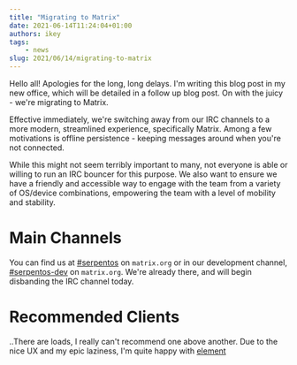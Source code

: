 ```yaml
---
title: "Migrating to Matrix"
date: 2021-06-14T11:24:04+01:00
authors: ikey
tags:
    - news
slug: 2021/06/14/migrating-to-matrix
---
```


Hello all! Apologies for the long, long delays. I'm writing this
blog post in my new office, which will be detailed in a follow up
blog post. On with the juicy - we're migrating to Matrix.

<!--truncate-->

Effective immediately, we're switching away from our IRC channels to
a more modern, streamlined experience, specifically Matrix. Among a few
motivations is offline persistence - keeping messages around when you're
not connected.

While this might not seem terribly important to many, not everyone is able
or willing to run an IRC bouncer for this purpose. We also want to ensure
we have a friendly and accessible way to engage with the team from a variety
of OS/device combinations, empowering the team with a level of mobility and
stability.

# Main Channels

You can find us at [#serpentos](https://app.element.io/#/room/#serpentos:matrix.org) on `matrix.org` or in our development channel,
[#serpentos-dev](https://app.element.io/#/room/#serpentos-dev:matrix.org)  on `matrix.org`. We're already there, and will begin disbanding
the IRC channel today.

# Recommended Clients

..There are loads, I really can't recommend one above another. Due to the nice
UX and my epic laziness, I'm quite happy with [element](https://app.element.io)
